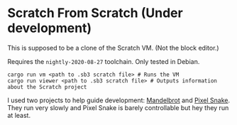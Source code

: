 # Scratch From Scratch (Under development)

This is supposed to be a clone of the Scratch VM. (Not the block editor.)

Requires the `nightly-2020-08-27` toolchain. Only tested in Debian.

```
cargo run vm <path to .sb3 scratch file> # Runs the VM
cargo run viewer <path to .sb3 scratch file> # Outputs information about the Scratch project
```

I used two projects to help guide development: [Mandelbrot](https://scratch.mit.edu/projects/182788/editor/) and [Pixel Snake](https://scratch.mit.edu/projects/72303326/editor/). They run very slowly and Pixel Snake is barely controllable but hey they run at least.